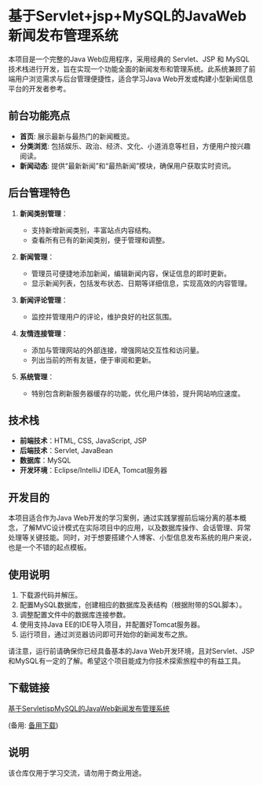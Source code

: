 # 基于Servlet+jsp+MySQL的JavaWeb新闻发布管理系统

本项目是一个完整的Java Web应用程序，采用经典的 Servlet、JSP 和 MySQL 技术栈进行开发，旨在实现一个功能全面的新闻发布和管理系统。此系统兼顾了前端用户浏览需求与后台管理便捷性，适合学习Java Web开发或构建小型新闻信息平台的开发者参考。

## 前台功能亮点

- **首页**: 展示最新与最热门的新闻概览。
- **分类浏览**: 包括娱乐、政治、经济、文化、小道消息等栏目，方便用户按兴趣阅读。
- **新闻动态**: 提供“最新新闻”和“最热新闻”模块，确保用户获取实时资讯。
  
## 后台管理特色

1. **新闻类别管理**：
   - 支持新增新闻类别，丰富站点内容结构。
   - 查看所有已有的新闻类别，便于管理和调整。

2. **新闻管理**：
   - 管理员可便捷地添加新闻，编辑新闻内容，保证信息的即时更新。
   - 显示新闻列表，包括发布状态、日期等详细信息，实现高效的内容管理。

3. **新闻评论管理**：
   - 监控并管理用户的评论，维护良好的社区氛围。
   
4. **友情连接管理**：
   - 添加与管理网站的外部连接，增强网站交互性和访问量。
   - 列出当前的所有友链，便于审阅和更新。

5. **系统管理**：
   - 特别包含刷新服务器缓存的功能，优化用户体验，提升网站响应速度。

## 技术栈

- **前端技术**：HTML, CSS, JavaScript, JSP
- **后端技术**：Servlet, JavaBean
- **数据库**：MySQL
- **开发环境**：Eclipse/IntelliJ IDEA, Tomcat服务器

## 开发目的

本项目适合作为Java Web开发的学习案例，通过实践掌握前后端分离的基本概念，了解MVC设计模式在实际项目中的应用，以及数据库操作、会话管理、异常处理等关键技能。同时，对于想要搭建个人博客、小型信息发布系统的用户来说，也是一个不错的起点模板。

## 使用说明

1. 下载源代码并解压。
2. 配置MySQL数据库，创建相应的数据库及表结构（根据附带的SQL脚本）。
3. 调整配置文件中的数据库连接参数。
4. 使用支持Java EE的IDE导入项目，并配置好Tomcat服务器。
5. 运行项目，通过浏览器访问即可开始你的新闻发布之旅。

请注意，运行前请确保你已经具备基本的Java Web开发环境，且对Servlet、JSP和MySQL有一定的了解。希望这个项目能成为你技术探索旅程中的有益工具。

## 下载链接
[基于ServletjspMySQL的JavaWeb新闻发布管理系统](https://pan.quark.cn/s/0166e7efa4f4) 

(备用: [备用下载](https://pan.baidu.com/s/1Idog5aFvpt4ozOdS6Js0UQ?pwd=1234))

## 说明

该仓库仅用于学习交流，请勿用于商业用途。
